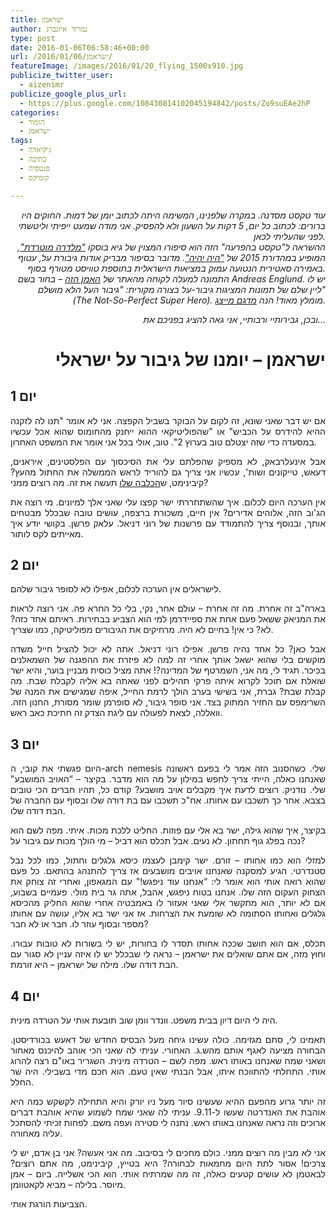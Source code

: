```yaml
---
title: ישראמן
author: נמרוד איזנברג
type: post
date: 2016-01-06T06:58:46+00:00
url: /2016/01/06/ישראמן/
featureImage: /images/2016/01/20_flying_1500x910.jpg
publicize_twitter_user:
  - aizenimr
publicize_google_plus_url:
  - https://plus.google.com/108430814102045194842/posts/Zo9suEAe2hP
categories:
  - הומור
  - ישראמן
tags:
  - גיקיאדה
  - כתיבה
  - פנטסיה
  - קומיקס

---
```

<p style="text-align:right;" align="center">
  <em>עוד טקסט מסדנה. במקרה שלפנינו, המשימה היתה לכתוב יומן של דמות. החוקים היו ברורים: לכתוב כל יום, 5 דקות על השעון ולא להפסיק. אני מודה שמעט ייפיתי וליטשתי לפני שהעליתי לכאן.<br /> </em><em>ההשראה ל"טקסט בהפרעה" הזה הוא סיפורו המצוין של גיא בוסקו <a href="http://annual.sf-f.org.il/?stories=%D7%9E%D7%9C%D7%93%D7%A8%D7%94-%D7%9E%D7%95%D7%98%D7%A8%D7%93%D7%AA">"מלדרה מוטרדת"</a>, המופיע במהדורת 2015 של <a href="http://annual.sf-f.org.il/">"היה יהיה"</a>. מדובר בסיפור מבריק אודות גיבורת על, עטוף באמירה סאטירית הנטועה עמוק במציאות הישראלית בתוספת טוויסט מטורף בסוף.<br /> התמונה למעלה לקוחה מהאתר של <a href="http://andreasenglund.com/">האמן הזה</a> &#8211; בחור בשם Andreas Englund. יש לו ליין שלם של תמונות המציגות גיבור-על בצורה מקורית: "גיבור העל הלא מושלם" (The Not-So-Perfect Super Hero). מומלץ מאוד! הנה <a href="http://www.bloodyloud.com/not-so-perfect-super-hero-paintings-andreas-englund/">מדגם מייצג</a>.<br /> </em>
</p>

<p style="text-align:right;" align="center">
  <em>ובכן, גבירותיי ורבותיי, אני גאה להציג בפניכם את&#8230;</em>
</p>

<h1 style="text-align:right;" align="center">
  <span lang="he-IL">ישראמן – יומנו של גיבור על ישראלי</span>
</h1>

<h2 align="justify">
  <span lang="he-IL">יום </span><span lang="en-US">1</span>
</h2>

<p align="justify">
  <span lang="he-IL">אם יש דבר שאני שונא</span><span lang="en-US">, </span><span lang="he-IL">זה לקום על הבוקר בשביל הקפצה</span><span lang="en-US">. </span><span lang="he-IL">אני לא אומר </span><span lang="en-US">"</span><span lang="he-IL">תנו לה לזקנה ההיא להידרס על הכביש</span><span lang="en-US">" </span><span lang="he-IL">או </span><span lang="en-US">"</span><span lang="he-IL">שהפוליטיקאי ההוא ייחנק מהחומוס שהוא אכל עכשיו במסעדה כדי שזה יצטלם טוב בערוץ </span><span lang="en-US">2". </span><span lang="he-IL">טוב</span><span lang="en-US">, </span><span lang="he-IL">אולי בכל אני אומר את המשפט האחרון</span><span lang="en-US">.</span>
</p>

<p align="justify">
  <span lang="he-IL">אבל אינעלרבאק</span><span lang="en-US">, </span><span lang="he-IL">לא מספיק שהפלתם עלי את הסיכסוך עם הפלסטינים</span><span lang="en-US">, </span><span lang="he-IL">איראנים</span><span lang="en-US">, </span><span lang="he-IL">דעאש</span><span lang="en-US">, </span><span lang="he-IL">טייקונים ושות</span><span lang="en-US">', </span><span lang="he-IL">עכשיו אני צריך גם להוריד לראש הממשלה את החתול מהעץ</span><span lang="en-US">? </span><span lang="he-IL">קיבינימט</span><span lang="en-US">, </span><span lang="he-IL">ש<a href="http://www.ynet.co.il/articles/0,7340,L-4737368,00.html">הכלבה שלו</a> תעשה את זה</span><span lang="en-US">. </span><span lang="he-IL">מה רוצים ממני</span><span lang="en-US">?</span>
</p>

<p align="justify">
  <span lang="he-IL">אין הערכה היום לכלום</span><span lang="en-US">. </span><span lang="he-IL">איך שהשתחררתי ישר קפצו עלי שאני אלך למיונים</span><span lang="en-US">. </span><span lang="he-IL">מי רוצה את הג</span><span lang="en-US">'</span><span lang="he-IL">וב הזה</span><span lang="en-US">, </span><span lang="he-IL">אלוהים אדירים</span><span lang="en-US">? </span><span lang="he-IL">אין חיים</span><span lang="en-US">, </span><span lang="he-IL">משכורת ברצפה</span><span lang="en-US">, </span><span lang="he-IL">עושים טובה שבכלל מבטחים אותך</span><span lang="en-US">, </span><span lang="he-IL">ובנוסף צריך להתמודד עם פרשנות של רוני דניאל</span><span lang="en-US">. </span><span lang="he-IL">עלאק פרשן</span><span lang="en-US">. </span><span lang="he-IL">בקושי יודע איך מאייתים לקס לותור</span><span lang="en-US">.</span>
</p>

<h2 align="justify">
  <span lang="he-IL">יום </span><span lang="en-US">2</span>
</h2>

<p align="justify">
  <span lang="he-IL">לישראלים אין הערכה לכלום</span><span lang="en-US">, </span><span lang="he-IL">אפילו לא לסופר גיבור שלהם</span><span lang="en-US">.</span>
</p>

<p align="justify">
  <span lang="he-IL">בארה</span><span lang="en-US">"</span><span lang="he-IL">ב זה אחרת</span><span lang="en-US">. </span><span lang="he-IL">מה זה אחרת – עולם אחר</span><span lang="en-US">, </span><span lang="he-IL">נקי</span><span lang="en-US">, </span><span lang="he-IL">בלי כל החרא פה</span><span lang="en-US">. </span><span lang="he-IL">אני רוצה לראות את המניאק ששאל פעם אחת את ספיידרמן למי הוא הצביע בבחירות</span><span lang="en-US">. </span><span lang="he-IL">ראיתם אחד כזה</span><span lang="en-US">? </span><span lang="he-IL">לא</span><span lang="en-US">? </span><span lang="he-IL">כי אין</span><span lang="en-US">! </span><span lang="he-IL">בחיים לא היה</span><span lang="en-US">. </span><span lang="he-IL">מרחיקים את הגיבורים מפוליטיקה</span><span lang="en-US">, </span><span lang="he-IL">כמו שצריך</span><span lang="en-US">.</span>
</p>

<p align="justify">
  <span lang="he-IL">אבל כאן</span><span lang="en-US">? </span><span lang="he-IL">כל אחד נהיה פרשן</span><span lang="en-US">. </span><span lang="he-IL">אפילו רוני דניאל</span><span lang="en-US">. </span><span lang="he-IL">אתה לא יכול להציל חייל משדה מוקשים בלי שהוא ישאל אותך אחרי זה למה לא פיזרת את ההפגנה של השמאלנים בכיכר</span><span lang="en-US">. </span><span lang="he-IL">תגיד לי,</span><span lang="en-US"> </span><span lang="he-IL">מה אני</span><span lang="en-US">, </span><span lang="he-IL">השמרטף של המדינה</span><span lang="en-US">?! </span><span lang="he-IL">אתה מציל כוסית מבניין בוער</span><span lang="en-US">, </span><span lang="he-IL">והיא ישר שואלת אם תוכל לקרוא איתה פרקי תהילים לפני שאתה בא אליה לקבלת שבת</span><span lang="en-US">. </span><span lang="he-IL">מה קבלת שבת</span><span lang="en-US">? </span><span lang="he-IL">גברת</span><span lang="en-US">, </span><span lang="he-IL">אני בשישי בערב הולך לרמת החייל</span><span lang="en-US">, </span><span lang="he-IL">איפה שמגישים את המנה של השרימפס עם החזיר המתוק בצד</span><span lang="en-US">. </span><span lang="he-IL">אני סופר גיבור</span><span lang="en-US">, </span><span lang="he-IL">לא סופרמן שומר מסורת</span><span lang="en-US">, </span><span lang="he-IL">החנון הזה</span><span lang="en-US">. </span><span lang="he-IL">וואללה</span><span lang="en-US">, </span><span lang="he-IL">לצאת לפעולה עם ליגת הצדק זה חתיכת כאב ראש</span><span lang="en-US">.</span>
</p>

<h2 align="justify">
  <span lang="he-IL">יום </span><span lang="en-US">3</span>
</h2>

<p align="justify">
  <span lang="he-IL">היום פגשתי את קובי</span><span lang="en-US">, </span><span lang="he-IL">ה</span><span lang="en-US">-arch nemesis </span><span lang="he-IL">שלי</span><span lang="en-US">. </span><span lang="he-IL">כשהסנוב הזה אמר לי בפעם ראשונה שאנחנו כאלה</span><span lang="en-US">, </span><span lang="he-IL">הייתי צריך לחפש במילון על מה הוא מדבר</span><span lang="en-US">. </span><span lang="he-IL">בקיצר </span><span lang="en-US">&#8211; “</span><span lang="he-IL">האויב המושבע</span><span lang="en-US">" </span><span lang="he-IL">שלי</span><span lang="en-US">. </span><span lang="he-IL">נודניק</span><span lang="en-US">. </span><span lang="he-IL">רוצים לדעת איך מקבלים אויב מושבע</span><span lang="en-US">? </span><span lang="he-IL">קודם כל</span><span lang="en-US">, </span><span lang="he-IL">תהיו חברים הכי טובים בצבא</span><span lang="en-US">. </span><span lang="he-IL">אחר כך תשכבו עם אחותו</span><span lang="en-US">. </span><span lang="he-IL">אח</span><span lang="en-US">"</span><span lang="he-IL">כ תשכבו עם בת דודה שלו ובסוף עם החברה של הבת דודה שלו</span><span lang="en-US">.</span>
</p>

<p align="justify">
  <span lang="he-IL">בקיצר</span><span lang="en-US">, </span><span lang="he-IL">איך שהוא גילה</span><span lang="en-US">, </span><span lang="he-IL">ישר בא אלי עם פוזות</span><span lang="en-US">. </span><span lang="he-IL">החליט ללכת מכות. איתי. </span><span lang="he-IL">מפה לשם הוא נכה בפלג גוף תחתון</span><span lang="en-US">. </span><span lang="he-IL">לא נעים</span><span lang="en-US">. </span><span lang="he-IL">אבל תכלס הוא דביל – מי הולך מכות עם גיבור על</span><span lang="en-US">?</span>
</p>

<p align="justify">
  <span lang="he-IL">למזלי הוא כמו אחותו – זורם</span><span lang="en-US">. </span><span lang="he-IL">ישר קימבן לעצמו כיסא גלגלים וחתול, כמו לכל נבל סטנדרטי</span><span lang="en-US">. </span><span lang="he-IL">הגיע למסקנה שאנחנו אויבים מושבעים אז צריך להתנהג בהתאם</span><span lang="en-US">. </span><span lang="he-IL">כל פעם שהוא רואה אותי הוא אומר לי</span><span lang="en-US">: “</span><span lang="he-IL">אנחנו עוד ניפגש</span><span lang="en-US">!" </span><span lang="he-IL">עם המגאפון</span><span lang="en-US">, </span><span lang="he-IL">ואחרי זה צוחק את הצחוק העקום הזה שלו</span><span lang="en-US">. </span><span lang="he-IL">אנחנו בטוח ניפגש</span><span lang="en-US">, </span><span lang="he-IL">אהבל</span><span lang="en-US">, </span><span lang="he-IL">אתה גר בית מולי</span><span lang="en-US">. </span><span lang="he-IL">פעמיים בשבוע</span><span lang="en-US">, </span><span lang="he-IL">אם לא יותר</span><span lang="en-US">, </span><span lang="he-IL">הוא מתקשר אלי שאני אעזור לו באמבטיה אחרי שהוא החליק מהכיסא גלגלים ואחותו הסתומה לא שומעת את הצרחות</span><span lang="en-US">. </span><span lang="he-IL">אז אני ישר בא אליו</span><span lang="en-US">, </span><span lang="he-IL">עושה עם אחותו מספר ובסוף עוזר לו</span><span lang="en-US">. </span><span lang="he-IL">חבר או לא חבר</span><span lang="en-US">?</span>
</p>

<p align="justify">
  <span lang="he-IL">תכלס</span><span lang="en-US">, </span><span lang="he-IL">אם הוא חושב שככה אחותו תסדר לו בחורות</span><span lang="en-US">, </span><span lang="he-IL">יש לי בשורות לא טובות עבורו</span><span lang="en-US">. </span><span lang="he-IL">וחוץ מזה</span><span lang="en-US">, </span><span lang="he-IL">אם אתם שואלים את ישראמן – נראה לי שבכלל יש לו איזה עניין לא סגור עם הבת דודה שלו</span><span lang="en-US">. מילה של ישראמן &#8211; היא </span><span lang="he-IL">זורמת</span><span lang="en-US">.</span>
</p>

<h3 align="justify">
</h3>

<h2 align="justify">
  <span lang="he-IL">יום 4</span>
</h2>

<p align="justify">
  <span lang="he-IL">היה לי היום דיון בבית משפט</span><span lang="en-US">. </span><span lang="he-IL">וונדר וומן שוב תובעת אותי על הטרדה מינית</span><span lang="en-US">.</span>
</p>

<p align="justify">
  <span lang="he-IL">תאמינו לי</span><span lang="en-US">, </span><span lang="he-IL">סתם מגזימה</span><span lang="en-US">. </span><span lang="he-IL">כולה עשינו גיחה מעל הבסיס החדש של דאעש בכורדיסטן</span><span lang="en-US">. </span><span lang="he-IL">הבחורה מציעה לאגף אותם מהש</span><span lang="en-US">.</span><span lang="he-IL">ג</span><span lang="en-US">. </span><span lang="he-IL">האחורי</span><span lang="en-US">. </span><span lang="he-IL">עניתי לה שאני הכי אוהב להיכנס מאחור ושאני שמח שאנחנו באותו ראש</span><span lang="en-US">. </span><span lang="he-IL">מפה לשם </span><span lang="en-US">&#8211; </span><span lang="he-IL">הטרדה מינית</span><span lang="en-US">. </span><span lang="he-IL">השגריר באו</span><span lang="en-US">"</span><span lang="he-IL">ם רצה להרוג אותי</span><span lang="en-US">. </span><span lang="he-IL">התחלתי להתווכח איתו</span><span lang="en-US">, </span><span lang="he-IL">אבל הבנתי שאין טעם</span><span lang="en-US">. </span><span lang="he-IL">הוא חכם מדי בשבילי</span><span lang="en-US">. </span><span lang="he-IL">היה שר החלל</span><span lang="en-US">.</span>
</p>

<p align="justify">
  <span lang="he-IL">זה יותר גרוע מהפעם ההיא שעשינו סיור מעל ניו יורק והיא התחילה לקשקש כמה היא אוהבת את האנדרטה שעשו ל</span><span lang="en-US">-9.11. </span><span lang="he-IL">עניתי לה שאני שמח לשמוע שהיא אוהבת דברים ארוכים וזה נראה שאנחנו באותו ראש</span><span lang="en-US">. </span><span lang="he-IL">נתנה לי סטירה ועפה משם</span><span lang="en-US">. </span><span lang="he-IL">לפחות זכיתי להסתכל עליה מאחורה</span><span lang="en-US">.</span>
</p>

<p align="justify">
  <span lang="he-IL">אני לא מבין מה רוצים ממני</span><span lang="en-US">. </span><span lang="he-IL">כולם מחכים לי בסיבוב</span><span lang="en-US">. </span><span lang="he-IL">מה אני אעשה</span><span lang="en-US">? </span><span lang="he-IL">אני בן אדם</span><span lang="en-US">, </span><span lang="he-IL">יש לי צרכים</span><span lang="en-US">! </span><span lang="he-IL">אסור לתת היום מחמאות לבחורה</span><span lang="en-US">? </span><span lang="he-IL">היא בטייץ</span><span lang="en-US">, </span><span lang="he-IL">קיבינימט</span><span lang="en-US">, </span><span lang="he-IL">מה אתם רוצים</span><span lang="en-US">? </span><span lang="he-IL">לבאטמן לא עושים קטעים כאלה</span><span lang="en-US">, </span><span lang="he-IL">זה מה שמרתיח אותי</span><span lang="en-US">. </span><span lang="he-IL">הוא הכי אשלייה</span><span lang="en-US">. </span><span lang="he-IL">ביום – אמן מיוסר</span><span lang="en-US">. </span><span lang="he-IL">בלילה – מביא לקאטוומן</span><span lang="en-US">.</span>
</p>

<p align="justify">
  <span lang="he-IL">הצביעות הורגת אותי</span><span lang="en-US">.</span>
</p>
